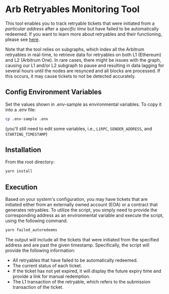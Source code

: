 # Arb Retryables Monitoring Tool

This tool enables you to track retryable tickets that were initiated from a _particular address_ after a _specific time_ but have failed to be automatically redeemed. If you want to learn more about retryables and their functioning, please see [here](https://developer.arbitrum.io/arbos/l1-to-l2-messaging).

Note that the tool relies on subgraphs, which index all the Arbitrum retryables in real-time, to retrieve data for retryables on both L1 (Ethereum) and L2 (Arbitrum One). In rare cases, there might be issues with the graph, causing our L1 and/or L2 subgraph to pause and resulting in data lagging for several hours until the nodes are resynced and all blocks are processed. If this occurs, it may cause tickets to not be detected accurately.

## Config Environment Variables

Set the values shown in .env-sample as environmental variables. To copy it into a .env file:

```bash
cp .env-sample .env
```

(you'll still need to edit some variables, i.e., `L1RPC`, `SENDER_ADDRESS`, and `STARTING_TIMESTAMP`)

## Installation

From the root directory:

```bash
yarn install
```
## Execution

Based on your system's configuration, you may have tickets that are initiated either from an externally owned account (EOA) or a contract that generates retryables. To utilize the script, you simply need to provide the corresponding address as an environmental variable and execute the script, using the following command.

```bash
yarn failed_autoredeems
```

The output will include all the tickets that were initiated from the specified address and are past the given timestamp. Specifically, the script will provide the following information:

- All retryables that have failed to be automatically redeemed.
- The current status of each ticket.
- If the ticket has not yet expired, it will display the future expiry time and provide a link for manual redemption.
- The L1 transaction of the retryable, which refers to the submission transaction of the ticket.